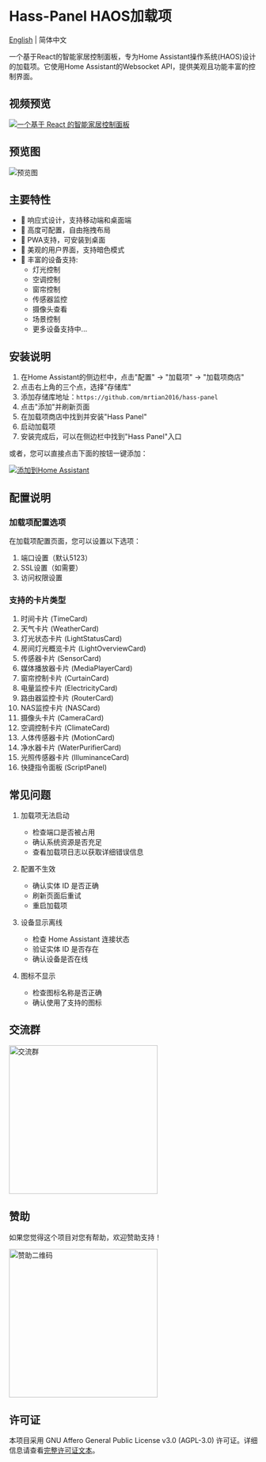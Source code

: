 # Hass-Panel HAOS加载项

[English](README.en.md) | 简体中文

一个基于React的智能家居控制面板，专为Home Assistant操作系统(HAOS)设计的加载项。它使用Home Assistant的Websocket API，提供美观且功能丰富的控制界面。

## 视频预览
[![一个基于 React 的智能家居控制面板]( https://i.imgur.com/PpbbnAS.png )](https://www.bilibili.com/video/BV1yxfaYHE5A/?share_source=copy_web&vd_source=3ef738469d1538347bdba19ea015dbd7)

## 预览图
![预览图](https://i.imgur.com/ZV71KM8.jpeg)

## 主要特性

- 📱 响应式设计，支持移动端和桌面端
- 🔧 高度可配置，自由拖拽布局
- 🚀 PWA支持，可安装到桌面
- 🎨 美观的用户界面，支持暗色模式
- 🔌 丰富的设备支持:
  - 灯光控制
  - 空调控制
  - 窗帘控制
  - 传感器监控
  - 摄像头查看
  - 场景控制
  - 更多设备支持中...

## 安装说明

1. 在Home Assistant的侧边栏中，点击"配置" -> "加载项" -> "加载项商店"
2. 点击右上角的三个点，选择"存储库"
3. 添加存储库地址：`https://github.com/mrtian2016/hass-panel`
4. 点击"添加"并刷新页面
5. 在加载项商店中找到并安装"Hass Panel"
6. 启动加载项
7. 安装完成后，可以在侧边栏中找到"Hass Panel"入口

或者，您可以直接点击下面的按钮一键添加：

[![添加到Home Assistant](https://my.home-assistant.io/badges/supervisor_add_addon_repository.svg)](https://my.home-assistant.io/redirect/supervisor_add_addon_repository/?repository_url=https%3A%2F%2Fgithub.com%2Fmrtian2016%2Fhass-panel)

## 配置说明

### 加载项配置选项

在加载项配置页面，您可以设置以下选项：

1. 端口设置（默认5123）
2. SSL设置（如需要）
3. 访问权限设置

### 支持的卡片类型

1. 时间卡片 (TimeCard)
2. 天气卡片 (WeatherCard) 
3. 灯光状态卡片 (LightStatusCard)
4. 房间灯光概览卡片 (LightOverviewCard)
5. 传感器卡片 (SensorCard)
6. 媒体播放器卡片 (MediaPlayerCard)
7. 窗帘控制卡片 (CurtainCard)
8. 电量监控卡片 (ElectricityCard)
9. 路由器监控卡片 (RouterCard)
10. NAS监控卡片 (NASCard)
11. 摄像头卡片 (CameraCard)
12. 空调控制卡片 (ClimateCard)
13. 人体传感器卡片 (MotionCard)
14. 净水器卡片 (WaterPurifierCard)
15. 光照传感器卡片 (IlluminanceCard)
16. 快捷指令面板 (ScriptPanel)

## 常见问题

1. 加载项无法启动
   - 检查端口是否被占用
   - 确认系统资源是否充足
   - 查看加载项日志以获取详细错误信息

2. 配置不生效
   - 确认实体 ID 是否正确
   - 刷新页面后重试
   - 重启加载项

3. 设备显示离线
   - 检查 Home Assistant 连接状态
   - 验证实体 ID 是否存在
   - 确认设备是否在线

4. 图标不显示
   - 检查图标名称是否正确
   - 确认使用了支持的图标

## 交流群

<img src="https://i.imgur.com/vnkkrY3.jpeg" width="300" alt="交流群" />

## 赞助

如果您觉得这个项目对您有帮助，欢迎赞助支持！

<img src="https://i.imgur.com/qYhxNZx.jpeg" width="300" alt="赞助二维码" />

## 许可证

本项目采用 GNU Affero General Public License v3.0 (AGPL-3.0) 许可证。详细信息请查看[完整许可证文本](https://www.gnu.org/licenses/agpl-3.0.zh-cn.html)。 
